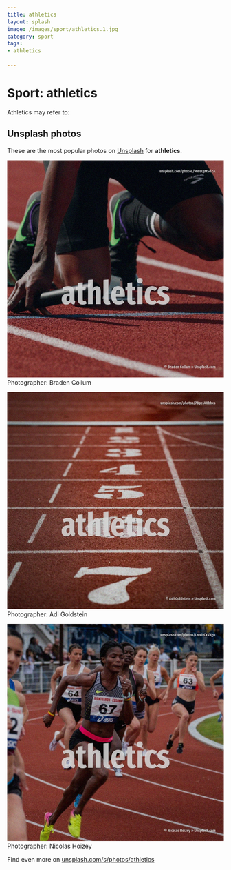 ```yaml
---
title: athletics
layout: splash
image: /images/sport/athletics.1.jpg
category: sport
tags:
- athletics

---
```

# Sport: athletics

Athletics may refer to:

 
## Unsplash photos
These are the most popular photos on [Unsplash](https://unsplash.com) for **athletics**.
 
![athletics](/images/sport/athletics.1.jpg)
Photographer:  Braden Collum
 
![athletics](/images/sport/athletics.2.jpg)
Photographer:  Adi Goldstein
 
![athletics](/images/sport/athletics.3.jpg)
Photographer:  Nicolas Hoizey
 
Find even more on [unsplash.com/s/photos/athletics](https://unsplash.com/s/photos/athletics)
 
